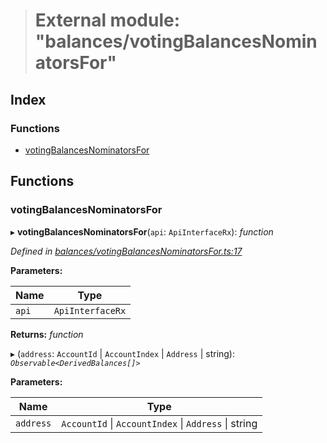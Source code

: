 > # External module: "balances/votingBalancesNominatorsFor"

## Index

### Functions

* [votingBalancesNominatorsFor](_balances_votingbalancesnominatorsfor_.md#votingbalancesnominatorsfor)

## Functions

###  votingBalancesNominatorsFor

▸ **votingBalancesNominatorsFor**(`api`: `ApiInterfaceRx`): *function*

*Defined in [balances/votingBalancesNominatorsFor.ts:17](https://github.com/polkadot-js/api/blob/60148f2/packages/api-derive/src/balances/votingBalancesNominatorsFor.ts#L17)*

**Parameters:**

Name | Type |
------ | ------ |
`api` | `ApiInterfaceRx` |

**Returns:** *function*

▸ (`address`: `AccountId` | `AccountIndex` | `Address` | string): *`Observable<DerivedBalances[]>`*

**Parameters:**

Name | Type |
------ | ------ |
`address` | `AccountId` \| `AccountIndex` \| `Address` \| string |